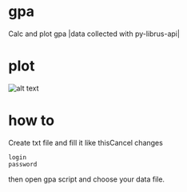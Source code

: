 # gpa
Calc and plot gpa |data collected with py-librus-api|

# plot 
 ![alt text](https://i.imgur.com/CZQl0y6.png)
 
 # how to
 Create txt file and fill it like thisCancel changes
```
login
password
```
then open gpa script and choose your data file.
